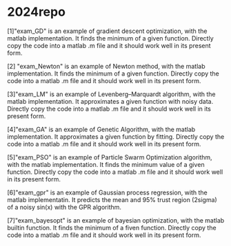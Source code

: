 # 2024repo

[1]"exam_GD" is an example of gradient descent optimization, with the matlab implementation.
It finds the minimum of a given function. Directly copy the code into a matlab .m file and
it should work well in its present form. 

[2] "exam_Newton" is an example of Newton method, with the matlab implementation.
It finds the minimum of a given function. Directly copy the code into a matlab .m file and
it should work well in its present form. 

[3]"exam_LM" is an example of Levenberg–Marquardt algorithm, with the matlab implementation.
It approximates a given function with noisy data. Directly copy the code into a matlab .m file and
it should work well in its present form. 

[4]"exam_GA" is an example of Genetic Algorithm, with the matlab implementation.
It approximates a given function by fitting. Directly copy the code into a matlab .m file and
it should work well in its present form. 

[5]"exam_PSO" is an example of Particle Swarm Optimization algorithm, with the matlab implementation.
It finds the minimum value of a given function. Directly copy the code into a matlab .m file and
it should work well in its present form. 

[6]"exam_gpr" is an example of Gaussian process regression, with the matlab implementatin. 
It predicts the mean and 95% trust region (2sigma) of a noisy sin(x) with the GPR algorithm.   

[7]"exam_bayesopt" is an example of bayesian optimization, with the matlab builtin function. 
It finds the minimum of a fiven function. Directly copy the code into a matlab .m file and it 
should work well in its present form. 
